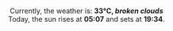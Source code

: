 <p  align="center"><br/>Currently, the weather is: <b> 33°C, <i>broken clouds</i></b></br>Today, the sun rises at <b>05:07</b> and sets at <b>19:34</b>.</p>